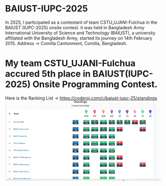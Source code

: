 # BAIUST-IUPC-2025
In 2025, I participated as a contestant of team CSTU_UJANI-Fulchua in the BAIUST (IUPC-2025) onsite contest. it was held in Bangladesh Army International University of Science and Technology (BAIUST), a university affiliated with the Bangladesh Army, started its journey on 14th February 2015. Address ->	Comilla Cantonment, Comilla, Bangladesh.

# My team CSTU_UJANI-Fulchua accured 5th place in BAIUST(IUPC-2025) Onsite Programming Contest.

Here is the Ranking List -> https://coderoj.com/c/baiust-iupc-25/standings
![image alt](https://github.com/shamimkhan8134/BAIUST-IUPC/blob/main/Screenshot%202025-05-09%20095830.png)
